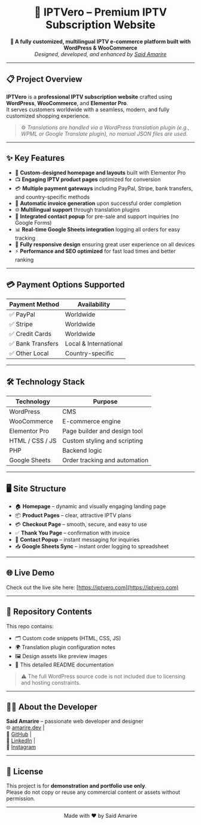 <h1 align="center">🌟 IPTVero – Premium IPTV Subscription Website</h1>

<p align="center">
  <strong>🚀 A fully customized, multilingual IPTV e-commerce platform built with WordPress & WooCommerce</strong><br>
  <em>Designed, developed, and enhanced by <a href="https://amarire.dev" target="_blank">Said Amarire</a></em>
</p>

---

## 📋 Project Overview

**IPTVero** is a **professional IPTV subscription website** crafted using **WordPress**, **WooCommerce**, and **Elementor Pro**.  
It serves customers worldwide with a seamless, modern, and fully customized shopping experience.

> ⚙️ _Translations are handled via a WordPress translation plugin (e.g., WPML or Google Translate plugin), no manual JSON files are used._

---

## ✨ Key Features

- 🎨 **Custom-designed homepage and layouts** built with Elementor Pro  
- 📺 **Engaging IPTV product pages** optimized for conversion  
- 💳 **Multiple payment gateways** including PayPal, Stripe, bank transfers, and country-specific methods  
- 🧾 **Automatic invoice generation** upon successful order completion  
- 🌐 **Multilingual support** through translation plugins  
- 📩 **Integrated contact popup** for pre-sale and support inquiries (no Google Forms)  
- 📊 **Real-time Google Sheets integration** logging all orders for easy tracking  
- 📱 **Fully responsive design** ensuring great user experience on all devices  
- ⚡️ **Performance and SEO optimized** for fast load times and better ranking  

---

## 💳 Payment Options Supported

| Payment Method  | Availability        |
|-----------------|---------------------|
| ✅ PayPal        | Worldwide           |
| ✅ Stripe        | Worldwide           |
| ✅ Credit Cards  | Worldwide           |
| ✅ Bank Transfers| Local & International|
| ✅ Other Local   | Country-specific    |

---

## 🛠️ Technology Stack

| Technology     | Purpose                        |
|----------------|--------------------------------|
| WordPress      | CMS                            |
| WooCommerce    | E-commerce engine              |
| Elementor Pro  | Page builder and design tool   |
| HTML / CSS / JS| Custom styling and scripting   |
| PHP            | Backend logic                  |
| Google Sheets  | Order tracking and automation  |

---

## 🖥️ Site Structure

- 🏠 **Homepage** – dynamic and visually engaging landing page  
- 📦 **Product Pages** – clear, attractive IPTV plans  
- 💳 **Checkout Page** – smooth, secure, and easy to use  
- ✅ **Thank You Page** – confirmation with invoice  
- 📩 **Contact Popup** – instant messaging for inquiries  
- 📥 **Google Sheets Sync** – instant order logging to spreadsheet  

---

## 🌐 Live Demo

Check out the live site here: [https://iptvero.com](https://iptvero.com)

---

## 📂 Repository Contents

This repo contains:

- 🗂 Custom code snippets (HTML, CSS, JS)  
- 🌍 Translation plugin configuration notes  
- 🖼 Design assets like preview images  
- 📄 This detailed README documentation  

> ⚠️ The full WordPress source code is not included due to licensing and hosting constraints.

---

## 👨‍💻 About the Developer

**Said Amarire** – passionate web developer and designer  
🌐 [amarire.dev](https://amarire.dev) |  
🐙 [GitHub](https://github.com/Said-Amarire) |  
🔗 [LinkedIn](https://www.linkedin.com/in/said-amarire) |  
📸 [Instagram](https://www.instagram.com/amarire.dev)

---

## 📜 License

This project is for **demonstration and portfolio use only**.  
Please do not copy or reuse any commercial content or assets without permission.

---

<p align="center">Made with ❤️ by Said Amarire</p>
